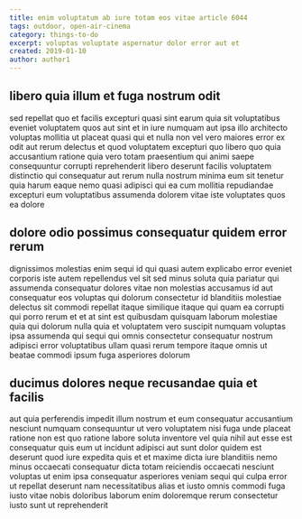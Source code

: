 ```yaml
---
title: enim voluptatum ab iure totam eos vitae article 6044
tags: outdoor, open-air-cinema
category: things-to-do
excerpt: voluptas voluptate aspernatur dolor error aut et
created: 2019-01-10
author: author1
---
```


## libero quia illum et fuga nostrum odit

sed repellat quo et facilis excepturi quasi sint earum quia sit voluptatibus eveniet voluptatem quos aut sint et in iure numquam aut ipsa illo architecto voluptas mollitia ut placeat quasi qui et nulla non vel vero maiores error ex odit aut rerum delectus et quod voluptatem excepturi quo libero quo quia accusantium ratione quia vero totam praesentium qui animi saepe consequuntur corrupti reprehenderit libero deserunt facilis voluptatem distinctio qui consequatur aut rerum nulla nostrum minima eum sit tenetur quia harum eaque nemo quasi adipisci qui ea cum mollitia repudiandae excepturi eum voluptatibus assumenda dolorem vitae iste voluptates quos ea dolore

## dolore odio possimus consequatur quidem error rerum

dignissimos molestias enim sequi id qui quasi autem explicabo error eveniet corporis iste autem repellendus vel sit sed minus soluta quia pariatur qui assumenda consequatur dolores vitae non molestias accusamus id aut consequatur eos voluptas qui dolorum consectetur id blanditiis molestiae delectus sit commodi repellat itaque similique itaque qui quam ea corrupti qui porro rerum et et at sint est quibusdam quisquam laborum molestiae quia qui dolorum nulla quia et voluptatem vero suscipit numquam voluptas ipsa assumenda qui sequi qui omnis consectetur consequatur nostrum adipisci error voluptatibus ullam quasi rerum tempore itaque omnis ut beatae commodi ipsum fuga asperiores dolorum

## ducimus dolores neque recusandae quia et facilis

aut quia perferendis impedit illum nostrum et eum consequatur accusantium nesciunt numquam consequuntur ut vero voluptatem nisi fuga unde placeat ratione non est quo ratione labore soluta inventore vel quia nihil aut esse est consequatur quis eum ut incidunt adipisci aut sunt dolor quidem est deserunt quod iure expedita quis et et maxime dicta iure blanditiis nemo minus occaecati consequatur dicta totam reiciendis occaecati nesciunt voluptas ut enim ipsa consequatur asperiores veniam sequi qui culpa error ut repellat deserunt nam necessitatibus alias et iusto omnis commodi fuga iusto vitae nobis doloribus laborum enim doloremque rerum consectetur iusto sunt ut reprehenderit
